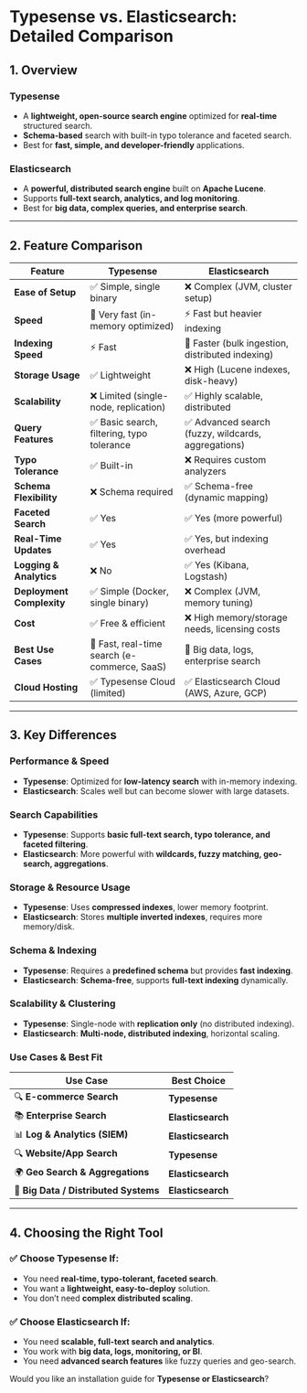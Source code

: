 # Typesense vs. Elasticsearch: Detailed Comparison

## 1. Overview
### **Typesense**
- A **lightweight, open-source search engine** optimized for **real-time** structured search.
- **Schema-based** search with built-in typo tolerance and faceted search.
- Best for **fast, simple, and developer-friendly** applications.

### **Elasticsearch**
- A **powerful, distributed search engine** built on **Apache Lucene**.
- Supports **full-text search, analytics, and log monitoring**.
- Best for **big data, complex queries, and enterprise search**.

---

## 2. Feature Comparison

| Feature            | Typesense | Elasticsearch |
|-------------------|-----------|--------------|
| **Ease of Setup**  | ✅ Simple, single binary | ❌ Complex (JVM, cluster setup) |
| **Speed**         | 🚀 Very fast (in-memory optimized) | ⚡ Fast but heavier indexing |
| **Indexing Speed** | ⚡ Fast | 🚀 Faster (bulk ingestion, distributed indexing) |
| **Storage Usage** | ✅ Lightweight | ❌ High (Lucene indexes, disk-heavy) |
| **Scalability**   | ❌ Limited (single-node, replication) | ✅ Highly scalable, distributed |
| **Query Features** | ✅ Basic search, filtering, typo tolerance | ✅ Advanced search (fuzzy, wildcards, aggregations) |
| **Typo Tolerance** | ✅ Built-in | ❌ Requires custom analyzers |
| **Schema Flexibility** | ❌ Schema required | ✅ Schema-free (dynamic mapping) |
| **Faceted Search** | ✅ Yes | ✅ Yes (more powerful) |
| **Real-Time Updates** | ✅ Yes | ✅ Yes, but indexing overhead |
| **Logging & Analytics** | ❌ No | ✅ Yes (Kibana, Logstash) |
| **Deployment Complexity** | ✅ Simple (Docker, single binary) | ❌ Complex (JVM, memory tuning) |
| **Cost** | ✅ Free & efficient | ❌ High memory/storage needs, licensing costs |
| **Best Use Cases** | 🔹 Fast, real-time search (e-commerce, SaaS) | 🔹 Big data, logs, enterprise search |
| **Cloud Hosting** | ✅ Typesense Cloud (limited) | ✅ Elasticsearch Cloud (AWS, Azure, GCP) |

---

## 3. Key Differences
### **Performance & Speed**
- **Typesense**: Optimized for **low-latency search** with in-memory indexing.
- **Elasticsearch**: Scales well but can become slower with large datasets.

### **Search Capabilities**
- **Typesense**: Supports **basic full-text search, typo tolerance, and faceted filtering**.
- **Elasticsearch**: More powerful with **wildcards, fuzzy matching, geo-search, aggregations**.

### **Storage & Resource Usage**
- **Typesense**: Uses **compressed indexes**, lower memory footprint.
- **Elasticsearch**: Stores **multiple inverted indexes**, requires more memory/disk.

### **Schema & Indexing**
- **Typesense**: Requires a **predefined schema** but provides **fast indexing**.
- **Elasticsearch**: **Schema-free**, supports **full-text indexing** dynamically.

### **Scalability & Clustering**
- **Typesense**: Single-node with **replication only** (no distributed indexing).
- **Elasticsearch**: **Multi-node, distributed indexing**, horizontal scaling.

### **Use Cases & Best Fit**
| Use Case            | Best Choice |
|---------------------|------------|
| 🔍 **E-commerce Search** | **Typesense** |
| 📚 **Enterprise Search** | **Elasticsearch** |
| 📊 **Log & Analytics (SIEM)** | **Elasticsearch** |
| 🔍 **Website/App Search** | **Typesense** |
| 🌍 **Geo Search & Aggregations** | **Elasticsearch** |
| 🏢 **Big Data / Distributed Systems** | **Elasticsearch** |

---

## 4. Choosing the Right Tool
### ✅ **Choose Typesense If:**
- You need **real-time, typo-tolerant, faceted search**.
- You want a **lightweight, easy-to-deploy** solution.
- You don’t need **complex distributed scaling**.

### ✅ **Choose Elasticsearch If:**
- You need **scalable, full-text search and analytics**.
- You work with **big data, logs, monitoring, or BI**.
- You need **advanced search features** like fuzzy queries and geo-search.

Would you like an installation guide for **Typesense or Elasticsearch**?

